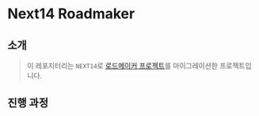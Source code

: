 # Next14 Roadmaker

## 소개

> 이 레포지터리는 `NEXT14`로 [로드메이커 프로젝트](https://github.com/road-maker/road-maker-react-typescript/tree/master)를 마이그레이션한 프로젝트입니다.

## 진행 과정
